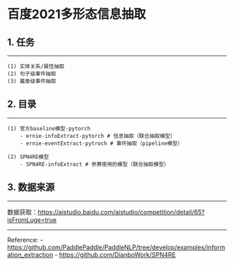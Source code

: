 # 百度2021多形态信息抽取

## 1. 任务
--------------------
    (1) 实体关系/属性抽取
    (2) 句子级事件抽取
    (3) 篇章级事件抽取

## 2. 目录
--------------------
    (1) 官方baseline模型-pytorch
        - ernie-infoExtract-pytorch # 信息抽取（联合抽取模型）
        - ernie-eventExtract-pytroch # 事件抽取（pipeline模型）

    (2) SPN4RE模型
        - SPN4RE-infoExtract # 参赛使用的模型（联合抽取模型）

## 3. 数据来源
--------------------------------
数据获取：https://aistudio.baidu.com/aistudio/competition/detail/65?isFromLuge=true

--------------------------------
Reference:
    - https://github.com/PaddlePaddle/PaddleNLP/tree/develop/examples/information_extraction
    - https://github.com/DianboWork/SPN4RE